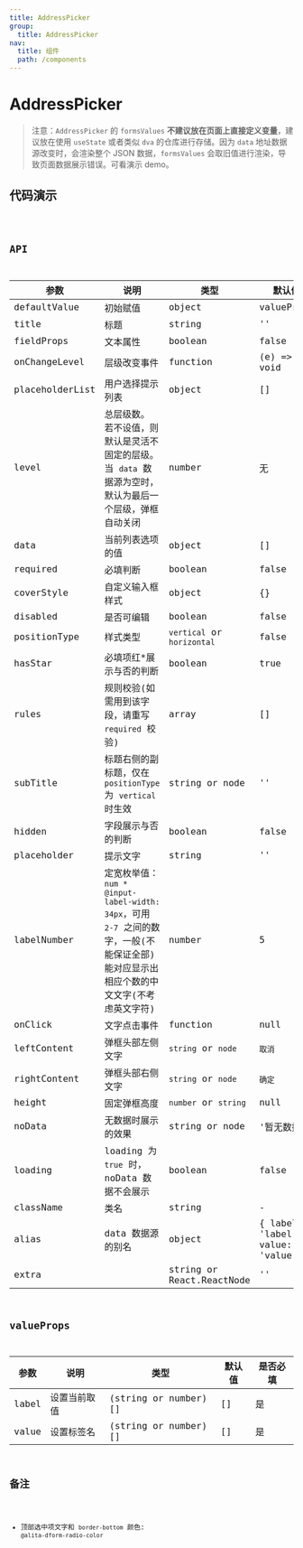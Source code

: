 ```yaml
---
title: AddressPicker
group:
  title: AddressPicker
nav:
  title: 组件
  path: /components
---
```


# AddressPicker

> 注意：`AddressPicker` 的 `formsValues` **不建议放在页面上直接定义变量**，建议放在使用 `useState` 或者类似 `dva` 的仓库进行存储。因为 `data` 地址数据源改变时，会渲染整个 JSON 数据，`formsValues` 会取旧值进行渲染，导致页面数据展示错误。可看演示 demo。

## 代码演示

<code src="./demo/index.tsx" />

## API

| 参数            | 说明                                                                                                                                  | 类型                       | 默认值                             | 是否必填     |
| --------------- | ------------------------------------------------------------------------------------------------------------------------------------- | -------------------------- | ---------------------------------- | ------------ |
| defaultValue    | 初始赋值                                                                                                                              | object                     | valueProps                         | 否           |
| title           | 标题                                                                                                                                  | string                     | ''                                 | 是           |
| fieldProps      | 文本属性                                                                                                                              | boolean                    | false                              | 是           |
| onChangeLevel   | 层级改变事件                                                                                                                          | function                   | (e) => void                        | 否           |
| placeholderList | 用户选择提示列表                                                                                                                      | object                     | []                                 | 是           |
| level           | 总层级数。 若不设值，则默认是灵活不固定的层级。当 `data` 数据源为空时，默认为最后一个层级，弹框自动关闭                               | number                     | 无                                 | 否           |
| data            | 当前列表选项的值                                                                                                                      | object                     | []                                 | 是           |
| required        | 必填判断                                                                                                                              | boolean                    | false                              | 否           |
| coverStyle      | 自定义输入框样式                                                                                                                      | object                     | {}                                 | 否           |
| disabled        | 是否可编辑                                                                                                                            | boolean                    | false                              | 否           |
| positionType    | 样式类型                                                                                                                              | `vertical` or `horizontal` | false                              | `horizontal` |
| hasStar         | 必填项红\*展示与否的判断                                                                                                              | boolean                    | true                               | 否           |
| rules           | 规则校验(如需用到该字段，请重写 `required` 校验)                                                                                      | array                      | []                                 | 否           |
| subTitle        | 标题右侧的副标题，仅在 `positionType` 为 `vertical` 时生效                                                                            | string or node             | ''                                 | 否           |
| hidden          | 字段展示与否的判断                                                                                                                    | boolean                    | false                              | 否           |
| placeholder     | 提示文字                                                                                                                              | string                     | ''                                 | 否           |
| labelNumber     | 定宽枚举值：`num * @input-label-width: 34px`，可用 `2-7` 之间的数字，一般(不能保证全部)能对应显示出相应个数的中文文字(不考虑英文字符) | number                     | 5                                  | 否           |
| onClick         | 文字点击事件                                                                                                                          | function                   | null                               | 否           |
| leftContent     | 弹框头部左侧文字                                                                                                                      | `string` or `node`         | `取消`                             | 否           |
| rightContent    | 弹框头部右侧文字                                                                                                                      | `string` or `node`         | `确定`                             | 否           |
| height          | 固定弹框高度                                                                                                                          | `number` or `string`       | null                               | 否           |
| noData          | 无数据时展示的效果                                                                                                                    | string or node             | '暂无数据'                         | 否           |
| loading         | loading 为 `true` 时，noData 数据不会展示                                                                                             | boolean                    | false                              | 否           |
| className       | 类名                                                                                                                                  | string                     | -                                  | 否           |
| alias           | data 数据源的别名                                                                                                                     | object                     | { label: 'label', value: 'value' } | 否           |
| extra           |                                                                                                                                       | string or React.ReactNode  | ''                                 | 否           |

## valueProps

| 参数  | 说明         | 类型                 | 默认值 | 是否必填 |
| ----- | ------------ | -------------------- | ------ | -------- |
| label | 设置当前取值 | (string or number)[] | []     | 是       |
| value | 设置标签名   | (string or number)[] | []     | 是       |

## 备注

- 顶部选中项文字和 `border-bottom` 颜色: `@alita-dform-radio-color`
